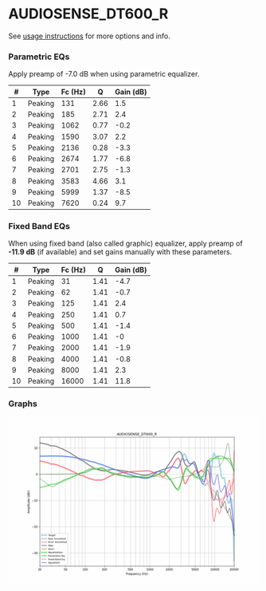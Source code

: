 # AUDIOSENSE_DT600_R
See [usage instructions](https://github.com/jaakkopasanen/AutoEq#usage) for more options and info.

### Parametric EQs
Apply preamp of -7.0 dB when using parametric equalizer.

|   # | Type    |   Fc (Hz) |    Q |   Gain (dB) |
|-----|---------|-----------|------|-------------|
|   1 | Peaking |       131 | 2.66 |         1.5 |
|   2 | Peaking |       185 | 2.71 |         2.4 |
|   3 | Peaking |      1062 | 0.77 |        -0.2 |
|   4 | Peaking |      1590 | 3.07 |         2.2 |
|   5 | Peaking |      2136 | 0.28 |        -3.3 |
|   6 | Peaking |      2674 | 1.77 |        -6.8 |
|   7 | Peaking |      2701 | 2.75 |        -1.3 |
|   8 | Peaking |      3583 | 4.66 |         3.1 |
|   9 | Peaking |      5999 | 1.37 |        -8.5 |
|  10 | Peaking |      7620 | 0.24 |         9.7 |

### Fixed Band EQs
When using fixed band (also called graphic) equalizer, apply preamp of **-11.9 dB** (if available) and set gains manually with these parameters.

|   # | Type    |   Fc (Hz) |    Q |   Gain (dB) |
|-----|---------|-----------|------|-------------|
|   1 | Peaking |        31 | 1.41 |        -4.7 |
|   2 | Peaking |        62 | 1.41 |        -0.7 |
|   3 | Peaking |       125 | 1.41 |         2.4 |
|   4 | Peaking |       250 | 1.41 |         0.7 |
|   5 | Peaking |       500 | 1.41 |        -1.4 |
|   6 | Peaking |      1000 | 1.41 |        -0   |
|   7 | Peaking |      2000 | 1.41 |        -1.9 |
|   8 | Peaking |      4000 | 1.41 |        -0.8 |
|   9 | Peaking |      8000 | 1.41 |         2.3 |
|  10 | Peaking |     16000 | 1.41 |        11.8 |

### Graphs
![](./AUDIOSENSE_DT600_R.png)
